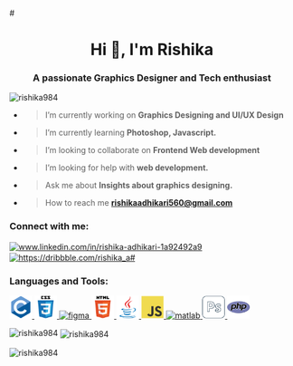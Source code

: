 #<h1 align="center">Hi 👋, I'm Rishika</h1>
<h3 align="center">A passionate Graphics Designer and Tech enthusiast</h3>

<p align="left"> <img src="https://komarev.com/ghpvc/?username=rishika984&label=Profile%20views&color=0e75b6&style=flat" alt="rishika984" /> </p>

- > I’m currently working on **Graphics Designing and UI/UX Design**

- > I’m currently learning **Photoshop, Javascript.**

- > I’m looking to collaborate on **Frontend Web development**

- > I’m looking for help with **web development.**

- > Ask me about **Insights about graphics designing.**

- > How to reach me **rishikaadhikari560@gmail.com**

<h3 align="left">Connect with me:</h3>
<p align="left">
<a href="https://linkedin.com/in/www.linkedin.com/in/rishika-adhikari-1a92492a9" target="blank"><img align="center" src="https://raw.githubusercontent.com/rahuldkjain/github-profile-readme-generator/master/src/images/icons/Social/linked-in-alt.svg" alt="www.linkedin.com/in/rishika-adhikari-1a92492a9" height="30" width="40" /></a>
<a href="https://dribbble.com/https://dribbble.com/rishika_a#" target="blank"><img align="center" src="https://raw.githubusercontent.com/rahuldkjain/github-profile-readme-generator/master/src/images/icons/Social/dribbble.svg" alt="https://dribbble.com/rishika_a#" height="30" width="40" /></a>
</p>

<h3 align="left">Languages and Tools:</h3>
<p align="left"> <a href="https://www.cprogramming.com/" target="_blank" rel="noreferrer"> <img src="https://raw.githubusercontent.com/devicons/devicon/master/icons/c/c-original.svg" alt="c" width="40" height="40"/> </a> <a href="https://www.w3schools.com/css/" target="_blank" rel="noreferrer"> <img src="https://raw.githubusercontent.com/devicons/devicon/master/icons/css3/css3-original-wordmark.svg" alt="css3" width="40" height="40"/> </a> <a href="https://www.figma.com/" target="_blank" rel="noreferrer"> <img src="https://www.vectorlogo.zone/logos/figma/figma-icon.svg" alt="figma" width="40" height="40"/> </a> <a href="https://www.w3.org/html/" target="_blank" rel="noreferrer"> <img src="https://raw.githubusercontent.com/devicons/devicon/master/icons/html5/html5-original-wordmark.svg" alt="html5" width="40" height="40"/> </a> <a href="https://www.java.com" target="_blank" rel="noreferrer"> <img src="https://raw.githubusercontent.com/devicons/devicon/master/icons/java/java-original.svg" alt="java" width="40" height="40"/> </a> <a href="https://developer.mozilla.org/en-US/docs/Web/JavaScript" target="_blank" rel="noreferrer"> <img src="https://raw.githubusercontent.com/devicons/devicon/master/icons/javascript/javascript-original.svg" alt="javascript" width="40" height="40"/> </a> <a href="https://www.mathworks.com/" target="_blank" rel="noreferrer"> <img src="https://upload.wikimedia.org/wikipedia/commons/2/21/Matlab_Logo.png" alt="matlab" width="40" height="40"/> </a> <a href="https://www.photoshop.com/en" target="_blank" rel="noreferrer"> <img src="https://raw.githubusercontent.com/devicons/devicon/master/icons/photoshop/photoshop-line.svg" alt="photoshop" width="40" height="40"/> </a> <a href="https://www.php.net" target="_blank" rel="noreferrer"> <img src="https://raw.githubusercontent.com/devicons/devicon/master/icons/php/php-original.svg" alt="php" width="40" height="40"/> </a> </p>

<p><img align="left" src="https://github-readme-stats.vercel.app/api/top-langs?username=rishika984&show_icons=true&locale=en&layout=compact" alt="rishika984" /></p>

<p>&nbsp;<img align="center" src="https://github-readme-stats.vercel.app/api?username=rishika984&show_icons=true&locale=en" alt="rishika984" /></p>

<p><img align="center" src="https://github-readme-streak-stats.herokuapp.com/?user=rishika984&" alt="rishika984" /></p>
